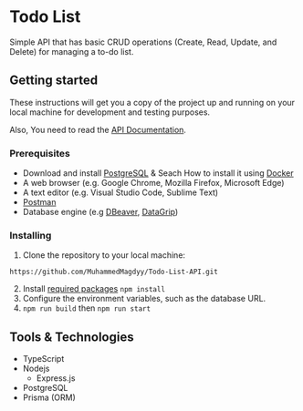 # Todo List
Simple API that has basic CRUD operations (Create, Read, Update, and Delete) for managing a to-do list.

## Getting started
These instructions will get you a copy of the project up and running on your local machine for development and testing purposes.

Also, You need to read the [API Documentation](https://github.com/MuhammedMagdyy/Todo-List-API/blob/main/DOCUMENTATION.md).

### Prerequisites
- Download and install [PostgreSQL](https://www.postgresql.org/download/) & Seach How to install it using [Docker](https://www.docker.com/)
- A web browser (e.g. Google Chrome, Mozilla Firefox, Microsoft Edge)
- A text editor (e.g. Visual Studio Code, Sublime Text)
- [Postman](https://www.postman.com/downloads/)
- Database engine (e.g [DBeaver](https://dbeaver.io/download/), [DataGrip](https://www.jetbrains.com/datagrip/download/))

### Installing
1. Clone the repository to your local machine:
```HTTPS
https://github.com/MuhammedMagdyy/Todo-List-API.git
```
2. Install [required packages](https://github.com/MuhammedMagdyy/Todo-List-API/blob/main/package.json) `npm install`
3. Configure the environment variables, such as the database URL.
4. `npm run build` then `npm run start`

## Tools & Technologies
- TypeScript
- Nodejs
  - Express.js
- PostgreSQL
- Prisma (ORM)
